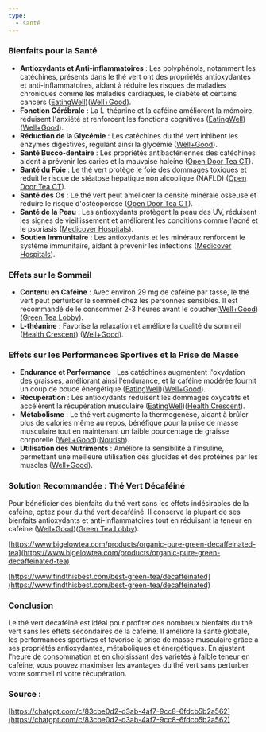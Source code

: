 ```yaml
---
type:
  - santé
---
```


### Bienfaits pour la Santé

- **Antioxydants et Anti-inflammatoires** : Les polyphénols, notamment les catéchines, présents dans le thé vert ont des propriétés antioxydantes et anti-inflammatoires, aidant à réduire les risques de maladies chroniques comme les maladies cardiaques, le diabète et certains cancers​ ([EatingWell](https://www.eatingwell.com/is-green-tea-good-for-you-8363574))​ ([Well+Good](https://www.wellandgood.com/health-benefits-green-tea/)).
- **Fonction Cérébrale** : La L-théanine et la caféine améliorent la mémoire, réduisent l'anxiété et renforcent les fonctions cognitives​ ([EatingWell](https://www.eatingwell.com/is-green-tea-good-for-you-8363574))​ ([Well+Good](https://www.wellandgood.com/green-tea-for-sleep/)).
- **Réduction de la Glycémie** : Les catéchines du thé vert inhibent les enzymes digestives, régulant ainsi la glycémie​ ([Well+Good](https://www.wellandgood.com/health-benefits-green-tea/)).
- **Santé Bucco-dentaire** : Les propriétés antibactériennes des catéchines aident à prévenir les caries et la mauvaise haleine​ ([Open Door Tea CT](https://opendoortea.com/blogs/tea-knowledge/health-benefits-of-green-tea)).
- **Santé du Foie** : Le thé vert protège le foie des dommages toxiques et réduit le risque de stéatose hépatique non alcoolique (NAFLD)​ ([Open Door Tea CT](https://opendoortea.com/blogs/tea-knowledge/health-benefits-of-green-tea)).
- **Santé des Os** : Le thé vert peut améliorer la densité minérale osseuse et réduire le risque d'ostéoporose​ ([Open Door Tea CT](https://opendoortea.com/blogs/tea-knowledge/health-benefits-of-green-tea)).
- **Santé de la Peau** : Les antioxydants protègent la peau des UV, réduisent les signes de vieillissement et améliorent les conditions comme l'acné et le psoriasis​ ([Medicover Hospitals](https://www.medicoverhospitals.in/articles/green-tea-benefits)).
- **Soutien Immunitaire** : Les antioxydants et les minéraux renforcent le système immunitaire, aidant à prévenir les infections​ ([Medicover Hospitals](https://www.medicoverhospitals.in/articles/green-tea-benefits)).

### Effets sur le Sommeil

- **Contenu en Caféine** : Avec environ 29 mg de caféine par tasse, le thé vert peut perturber le sommeil chez les personnes sensibles. Il est recommandé de le consommer 2-3 heures avant le coucher​ ([Well+Good](https://www.wellandgood.com/green-tea-before-bed/))​ ([Green Tea Lobby](https://greentealobby.com/green-tea-make-sleepy-stay-awake/)).
- **L-théanine** : Favorise la relaxation et améliore la qualité du sommeil​ ([Health Crescent](https://healthcrescent.com/science-of-drinking-green-tea-at-night/))​ ([Well+Good](https://www.wellandgood.com/green-tea-for-sleep/)).

### Effets sur les Performances Sportives et la Prise de Masse

- **Endurance et Performance** : Les catéchines augmentent l'oxydation des graisses, améliorant ainsi l'endurance, et la caféine modérée fournit un coup de pouce énergétique​ ([EatingWell](https://www.eatingwell.com/is-green-tea-good-for-you-8363574))​ ([Well+Good](https://www.wellandgood.com/green-tea-before-bed/)).
- **Récupération** : Les antioxydants réduisent les dommages oxydatifs et accélèrent la récupération musculaire​ ([EatingWell](https://www.eatingwell.com/is-green-tea-good-for-you-8363574))​ ([Health Crescent](https://healthcrescent.com/science-of-drinking-green-tea-at-night/)).
- **Métabolisme** : Le thé vert augmente la thermogenèse, aidant à brûler plus de calories même au repos, bénéfique pour la prise de masse musculaire tout en maintenant un faible pourcentage de graisse corporelle​ ([Well+Good](https://www.wellandgood.com/health-benefits-green-tea/))​ ([Nourish](https://www.usenourish.com/blog/best-tea-for-gut-health)).
- **Utilisation des Nutriments** : Améliore la sensibilité à l'insuline, permettant une meilleure utilisation des glucides et des protéines par les muscles​ ([Well+Good](https://www.wellandgood.com/health-benefits-green-tea/)).

### Solution Recommandée : Thé Vert Décaféiné

Pour bénéficier des bienfaits du thé vert sans les effets indésirables de la caféine, optez pour du thé vert décaféiné. Il conserve la plupart de ses bienfaits antioxydants et anti-inflammatoires tout en réduisant la teneur en caféine​ ([Well+Good](https://www.wellandgood.com/green-tea-before-bed/))​ ([Green Tea Lobby](https://greentealobby.com/green-tea-make-sleepy-stay-awake/)).

[https://www.bigelowtea.com/products/organic-pure-green-decaffeinated-tea](https://www.bigelowtea.com/products/organic-pure-green-decaffeinated-tea)

[https://www.findthisbest.com/best-green-tea/decaffeinated](https://www.findthisbest.com/best-green-tea/decaffeinated)

### Conclusion

Le thé vert décaféiné est idéal pour profiter des nombreux bienfaits du thé vert sans les effets secondaires de la caféine. Il améliore la santé globale, les performances sportives et favorise la prise de masse musculaire grâce à ses propriétés antioxydantes, métaboliques et énergétiques. En ajustant l'heure de consommation et en choisissant des variétés à faible teneur en caféine, vous pouvez maximiser les avantages du thé vert sans perturber votre sommeil ni votre récupération.

  

### Source :

[https://chatgpt.com/c/83cbe0d2-d3ab-4af7-9cc8-6fdcb5b2a562](https://chatgpt.com/c/83cbe0d2-d3ab-4af7-9cc8-6fdcb5b2a562)